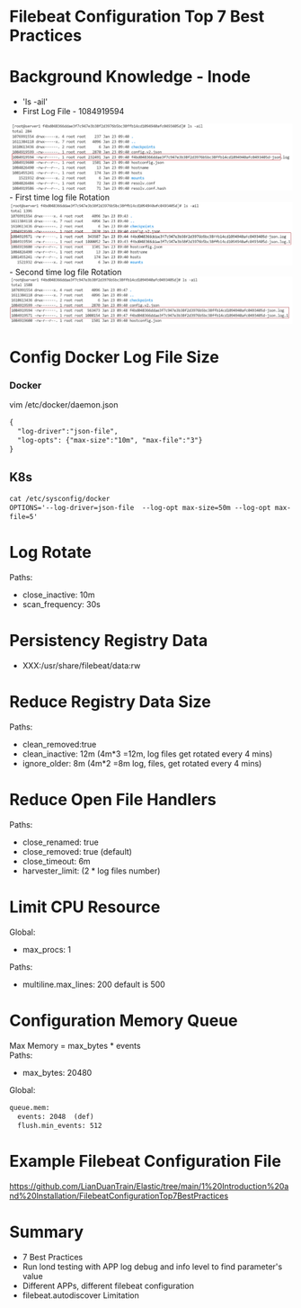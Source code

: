 # Filebeat Configuration Top 7 Best Practices

# Background Knowledge - Inode
- 'ls -ail'   
- First Log File - 1084919594
<img src='./LogRotateImage/LogRotate1.jpg'>  
- First time log file Rotation  
<img src='./LogRotateImage/LogRotate2.jpg'>
- Second time log file Rotation
<img src='./LogRotateImage/LogRotate3.jpg'>

# Config Docker Log File Size
### Docker
vim /etc/docker/daemon.json
```
{
  "log-driver":"json-file",
  "log-opts": {"max-size":"10m", "max-file":"3"}
}
```
## K8s  
``` 
cat /etc/sysconfig/docker
OPTIONS='--log-driver=json-file  --log-opt max-size=50m --log-opt max-file=5'
```

# Log Rotate
Paths: 
- close_inactive: 10m
- scan_frequency: 30s



# Persistency Registry Data
- XXX:/usr/share/filebeat/data:rw

# Reduce Registry Data Size
Paths: 
  - clean_removed:true 
  - clean_inactive: 12m (4m*3 =12m, log files get rotated every 4 mins) 
  - ignore_older: 8m (4m*2 =8m log, files, get rotated every 4 mins) 


# Reduce Open File Handlers
Paths: 
  - close_renamed: true
  - close_removed: true (default)
  - close_timeout: 6m
  - harvester_limit: (2 * log files number)
  

# Limit CPU Resource 
Global: 
- max_procs: 1  
  
Paths:    
- multiline.max_lines: 200 default is 500


# Configuration Memory Queue
Max Memory = max_bytes * events    
Paths: 
 - max_bytes: 20480

Global:   

```
queue.mem:  
  events: 2048  (def)
  flush.min_events: 512      
```

# Example Filebeat Configuration File
https://github.com/LianDuanTrain/Elastic/tree/main/1%20Introduction%20and%20Installation/FilebeatConfigurationTop7BestPractices

# Summary
- 7 Best Practices
- Run lond testing with APP log debug and info level to find parameter's value
- Different APPs, different filebeat configuration 
- filebeat.autodiscover Limitation 





